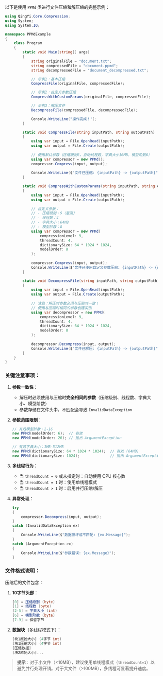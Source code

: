 ﻿以下是使用 `PPMd` 类进行文件压缩和解压缩的完整示例：

```csharp
using QingYi.Core.Compression;
using System;
using System.IO;

namespace PPMdExample
{
    class Program
    {
        static void Main(string[] args)
        {
            string originalFile = "document.txt";
            string compressedFile = "document.ppmd";
            string decompressedFile = "document_decompressed.txt";

            // 示例1：基本压缩
            CompressFile(originalFile, compressedFile);

            // 示例2：自定义参数压缩
            CompressWithCustomParams(originalFile, compressedFile);

            // 示例3：解压文件
            DecompressFile(compressedFile, decompressedFile);

            Console.WriteLine("操作完成！");
        }

        static void CompressFile(string inputPath, string outputPath)
        {
            using var input = File.OpenRead(inputPath);
            using var output = File.Create(outputPath);
            
            // 使用默认参数（压缩级别6，自动线程数，字典大小16MB，模型阶数6）
            using var compressor = new PPMd();
            compressor.Compress(input, output);
            
            Console.WriteLine($"文件已压缩: {inputPath} -> {outputPath}");
        }

        static void CompressWithCustomParams(string inputPath, string outputPath)
        {
            using var input = File.OpenRead(inputPath);
            using var output = File.Create(outputPath);
            
            // 自定义参数：
            // - 压缩级别：9（最高）
            // - 线程数：4
            // - 字典大小：64MB
            // - 模型阶数：8
            using var compressor = new PPMd(
                compressionLevel: 9,
                threadCount: 4,
                dictionarySize: 64 * 1024 * 1024,
                modelOrder: 8
            );
            
            compressor.Compress(input, output);
            Console.WriteLine($"文件已使用自定义参数压缩: {inputPath} -> {outputPath}");
        }

        static void DecompressFile(string inputPath, string outputPath)
        {
            using var input = File.OpenRead(inputPath);
            using var output = File.Create(outputPath);
            
            // 注意：解压时参数必须与压缩时一致！
            // 使用与压缩时相同的参数创建实例
            using var decompressor = new PPMd(
                compressionLevel: 9,
                threadCount: 4,
                dictionarySize: 64 * 1024 * 1024,
                modelOrder: 8
            );
            
            decompressor.Decompress(input, output);
            Console.WriteLine($"文件已解压: {inputPath} -> {outputPath}");
        }
    }
}
```

### 关键注意事项：

1. **参数一致性**：
   - 解压时必须使用与压缩时**完全相同的参数**（压缩级别、线程数、字典大小、模型阶数）
   - 参数存储在文件头中，不匹配会导致 `InvalidDataException`

2. **参数范围限制**：
   ```csharp
   // 有效模型阶数：2-16
   new PPMd(modelOrder: 6);  // 有效
   new PPMd(modelOrder: 20); // 抛出 ArgumentException

   // 有效字典大小：1MB-512MB
   new PPMd(dictionarySize: 64 * 1024 * 1024);  // 有效 (64MB)
   new PPMd(dictionarySize: 1024);              // 抛出 ArgumentException
   ```

3. **多线程行为**：
   - 当 `threadCount = 0` 或未指定时：自动使用 CPU 核心数
   - 当 `threadCount = 1` 时：使用单线程模式
   - 当 `threadCount > 1` 时：启用并行压缩/解压

4. **异常处理**：
   ```csharp
   try
   {
       compressor.Decompress(input, output);
   }
   catch (InvalidDataException ex)
   {
       Console.WriteLine($"数据损坏或不匹配: {ex.Message}");
   }
   catch (ArgumentException ex)
   {
       Console.WriteLine($"参数错误: {ex.Message}");
   }
   ```

### 文件格式说明：
压缩后的文件包含：
1. **10字节头部**：
   ```csharp
   [0] = 压缩级别 (byte)
   [1] = 线程数 (byte)
   [2-5] = 字典大小 (int)
   [6] = 模型阶数 (byte)
   [7-9] = 保留字节
   ```
2. **数据块**（多线程模式下）：
   ```csharp
   [块1原始大小] (4字节 int)
   [块1压缩大小] (4字节 int)
   [压缩数据]
   [块2原始大小]...
   ```

> **提示**：对于小文件（<10MB），建议使用单线程模式（`threadCount=1`）以避免并行处理开销。对于大文件（>100MB），多线程可显著提升速度。